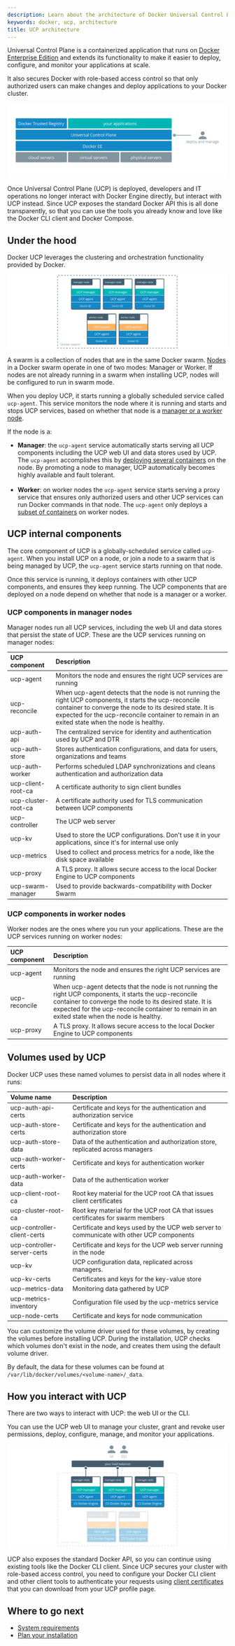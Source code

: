 ```yaml
---
description: Learn about the architecture of Docker Universal Control Plane.
keywords: docker, ucp, architecture
title: UCP architecture
---
```


Universal Control Plane is a containerized application that runs on [Docker Enterprise Edition](/enterprise/index.md) and extends its functionality to
make it easier to deploy, configure, and monitor your applications at scale.

It also secures Docker with role-based access control so that only authorized
users can make changes and deploy applications to your Docker cluster.

![](images/architecture-1.svg)

Once Universal Control Plane (UCP) is deployed, developers and IT operations
no longer interact with Docker Engine directly, but interact with UCP instead.
Since UCP exposes the standard Docker API this is all done transparently, so
that you can use the tools you already know and love like the Docker CLI client
and Docker Compose.


## Under the hood

Docker UCP leverages the clustering and orchestration functionality provided
by Docker.

![](images/architecture-2.svg)

A swarm is a collection of nodes that are in the same Docker swarm. [Nodes](/engine/swarm/key-concepts.md) in a Docker swarm operate in one of two modes: Manager or Worker. If nodes are not already running in a swarm when installing UCP, nodes will be configured to run in swarm mode.

When you deploy UCP, it starts running a globally scheduled service called
`ucp-agent`. This service monitors the node where it is running and starts
and stops UCP services, based on whether that node is a
[manager or a worker node](/engine/swarm/key-concepts.md).

If the node is a:

* **Manager**: the `ucp-agent` service automatically starts serving all UCP
components including the UCP web UI and data stores used by UCP. The `ucp-agent` accomplishes this by [deploying several containers](#ucp-components-in-manager-nodes) on the node. By promoting a node to manager, UCP automatically becomes highly available and fault tolerant. <br/><br/>
* **Worker**: on worker nodes the `ucp-agent` service starts serving a proxy
service that ensures only authorized users and other UCP services can run Docker
commands in that node. The `ucp-agent` only deploys a [subset of containers](#ucp-components-in-worker-nodes) on worker nodes.


## UCP internal components

The core component of UCP is a globally-scheduled service called `ucp-agent`.
When you install UCP on a node, or join a node to a swarm that is being managed
by UCP, the `ucp-agent` service starts running on that node.

Once this service is running, it deploys containers with other UCP components,
and ensures they keep running. The UCP components that are deployed
on a node depend on whether that node is a manager or a worker.

### UCP components in manager nodes

Manager nodes run all UCP services, including the web UI and data stores that
persist the state of UCP. These are the UCP services running on manager nodes:

| UCP component       | Description                                                                                                                                                                                       |
|:--------------------|:--------------------------------------------------------------------------------------------------------------------------------------------------------------------------------------------------|
| ucp-agent           | Monitors the node and ensures the right UCP services are running                                                                                                                                  |
| ucp-reconcile       | When ucp-agent detects that the node is not running the right UCP components, it starts the ucp-reconcile container to converge the node to its desired state. It is expected for the ucp-reconcile container to remain in an exited state when the node is healthy. 							  |
| ucp-auth-api        | The centralized service for identity and authentication used by UCP and DTR                                                                                                                       |
| ucp-auth-store      | Stores authentication configurations, and data for users, organizations and teams                                                                                                                 |
| ucp-auth-worker     | Performs scheduled LDAP synchronizations and cleans authentication and authorization data                                                                                                         |
| ucp-client-root-ca  | A certificate authority to sign client bundles                                                                                                                                                    |
| ucp-cluster-root-ca | A certificate authority used for TLS communication between UCP components                                                                                                                         |
| ucp-controller      | The UCP web server                                                                                                                                                                                |
| ucp-kv              | Used to store the UCP configurations. Don't use it in your applications, since it's for internal use only                                                                                         |
| ucp-metrics         | Used to collect and process metrics for a node, like the disk space available                                                                                                                     |
| ucp-proxy           | A TLS proxy. It allows secure access to the local Docker Engine to UCP components                                                                                                                 |
| ucp-swarm-manager   | Used to provide backwards-compatibility with Docker Swarm                                                                                                                                         |




### UCP components in worker nodes

Worker nodes are the ones where you run your applications. These are the UCP
services running on worker nodes:

| UCP component | Description                                                                                                                                                                                       |
|:--------------|:--------------------------------------------------------------------------------------------------------------------------------------------------------------------------------------------------|
| ucp-agent     | Monitors the node and ensures the right UCP services are running                                                                                                                                  |
| ucp-reconcile | When ucp-agent detects that the node is not running the right UCP components, it starts the ucp-reconcile container to converge the node to its desired state. It is expected for the ucp-reconcile container to remain in an exited state when the node is healthy. 							                  |
| ucp-proxy     | A TLS proxy. It allows secure access to the local Docker Engine to UCP components                                                                                                                 |

## Volumes used by UCP

Docker UCP uses these named volumes to persist data in all nodes where it runs:

| Volume name                 | Description                                                                              |
|:----------------------------|:-----------------------------------------------------------------------------------------|
| ucp-auth-api-certs          | Certificate and keys for the authentication and authorization service                    |
| ucp-auth-store-certs        | Certificate and keys for the authentication and authorization store                      |
| ucp-auth-store-data         | Data of the authentication and authorization store, replicated across managers           |
| ucp-auth-worker-certs       | Certificate and keys for authentication worker                                           |
| ucp-auth-worker-data        | Data of the authentication worker                                                        |
| ucp-client-root-ca          | Root key material for the UCP root CA that issues client certificates                    |
| ucp-cluster-root-ca         | Root key material for the UCP root CA that issues certificates for swarm members         |
| ucp-controller-client-certs | Certificate and keys used by the UCP web server to communicate with other UCP components |
| ucp-controller-server-certs | Certificate and keys for the UCP web server running in the node                          |
| ucp-kv                      | UCP configuration data, replicated across managers.                                      |
| ucp-kv-certs                | Certificates and keys for the key-value store                                            |
| ucp-metrics-data            | Monitoring data gathered by UCP                                                          |
| ucp-metrics-inventory       | Configuration file used by the ucp-metrics service                                       |
| ucp-node-certs              | Certificate and keys for node communication                                              |


You can customize the volume driver used for these volumes, by creating
the volumes before installing UCP. During the installation, UCP checks which
volumes don't exist in the node, and creates them using the default volume
driver.

By default, the data for these volumes can be found at
`/var/lib/docker/volumes/<volume-name>/_data`.

## How you interact with UCP

There are two ways to interact with UCP: the web UI or the CLI.

You can use the UCP web UI to manage your cluster, grant and revoke user
permissions, deploy, configure, manage, and monitor your applications.

![](images/architecture-3.svg)

UCP also exposes the standard Docker API, so you can continue using existing
tools like the Docker CLI client. Since UCP secures your cluster with role-based
access control, you need to configure your Docker CLI client and other client
tools to authenticate your requests using
[client certificates](user/access-ucp/index.md) that you can download
from your UCP profile page.


## Where to go next

* [System requirements](admin/install/system-requirements.md)
* [Plan your installation](admin/install/system-requirements.md)
